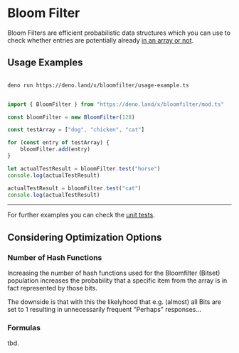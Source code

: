 # Bloom Filter

Bloom Filters are efficient probabilistic data structures which you can use to check whether entries are potentially already [in an array or not](https://www.youtube.com/watch?v=gBygn3cVP80).

## Usage Examples

```sh

deno run https://deno.land/x/bloomfilter/usage-example.ts

```


```ts

import { BloomFilter } from "https://deno.land/x/bloomfilter/mod.ts"

const bloomFilter = new BloomFilter(128)

const testArray = ["dog", "chicken", "cat"]

for (const entry of testArray) {
    bloomFilter.add(entry)
}

let actualTestResult = bloomFilter.test("horse")
console.log(actualTestResult)

actualTestResult = bloomFilter.test("cat")
console.log(actualTestResult)

```

---
  
For further examples you can check the [unit tests](https://github.com/michael-spengler/bloomfilter/blob/main/src/bloom-filter.spec.ts).


## Considering Optimization Options

### Number of Hash Functions
Increasing the number of hash functions used for the Bloomfilter (Bitset) population increases the probability that a specific item from the array is in fact represented by those bits. 

The downside is that with this the likelyhood that e.g. (almost) all Bits are set to 1 resulting in unnecessarily frequent "Perhaps" responses...  

### Formulas
tbd.
  
